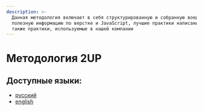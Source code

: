 ```yaml
---
description: >-
  Данная методология включает в себя структурированную и собранную воедино
  полезную информацию по верстке и JavaScript, лучшие практики написания кода, а
  также практики, используемые в нашей компании
---
```


# Методология 2UP

## Доступные языки:

* [русский](navigaciya/ru/)
* [english](navigaciya/en.md)

